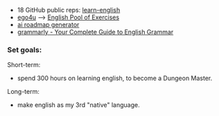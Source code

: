 * 18 GitHub public reps: [learn-english](https://github.com/topics/learn-english)
* [ego4u](https://www.ego4u.com/) --> [English Pool of Exercises](https://www.ego4u.com/en/cram-up/grammar/exercises)
* [ai roadmap generator](https://ai-roadmap.com/roadmap/y7u7fn6)
* [grammarly - Your Complete Guide to English Grammar](https://www.grammarly.com/grammar?utm_source=github&utm_medium=CodingMagpie/my_English_roadmap)



### Set goals:
Short-term:
- spend 300 hours on learning english, to become a Dungeon Master. 

Long-term:
- make english as my 3rd "native" language.
